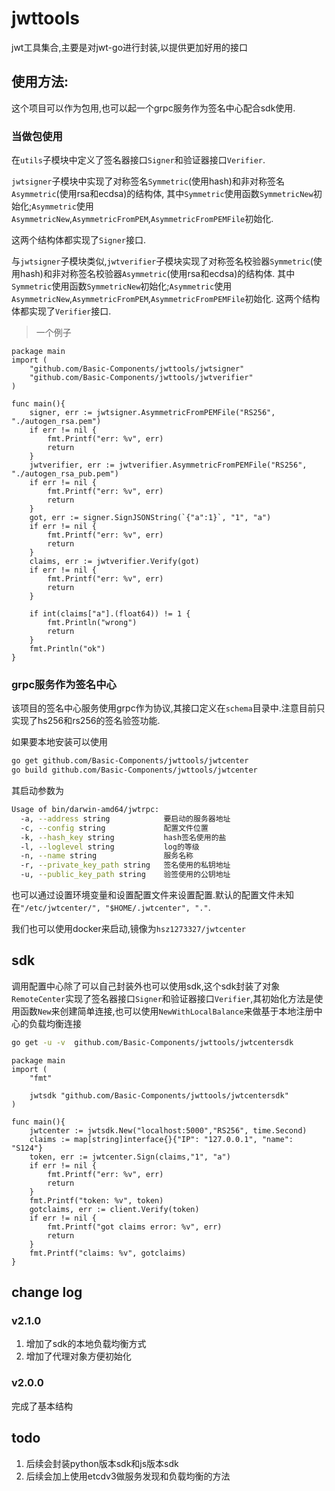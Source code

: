 # jwttools

jwt工具集合,主要是对jwt-go进行封装,以提供更加好用的接口

## 使用方法:

这个项目可以作为包用,也可以起一个grpc服务作为签名中心配合sdk使用.

### 当做包使用

在`utils`子模块中定义了签名器接口`Signer`和验证器接口`Verifier`.

`jwtsigner`子模块中实现了对称签名`Symmetric`(使用hash)和非对称签名`Asymmetric`(使用rsa和ecdsa)的结构体,
其中`Symmetric`使用函数`SymmetricNew`初始化;`Asymmetric`使用`AsymmetricNew`,`AsymmetricFromPEM`,`AsymmetricFromPEMFile`初始化.

这两个结构体都实现了`Signer`接口.

与`jwtsigner`子模块类似,`jwtverifier`子模块实现了对称签名校验器`Symmetric`(使用hash)和非对称签名校验器`Asymmetric`(使用rsa和ecdsa)的结构体.
其中`Symmetric`使用函数`SymmetricNew`初始化;`Asymmetric`使用`AsymmetricNew`,`AsymmetricFromPEM`,`AsymmetricFromPEMFile`初始化.
这两个结构体都实现了`Verifier`接口.

> 一个例子

```golang
package main
import (
	"github.com/Basic-Components/jwttools/jwtsigner"
	"github.com/Basic-Components/jwttools/jwtverifier"
)

func main(){
	signer, err := jwtsigner.AsymmetricFromPEMFile("RS256", "./autogen_rsa.pem")
	if err != nil {
		fmt.Printf("err: %v", err)
		return
	}
	jwtverifier, err := jwtverifier.AsymmetricFromPEMFile("RS256", "./autogen_rsa_pub.pem")
	if err != nil {
		fmt.Printf("err: %v", err)
		return
	}
	got, err := signer.SignJSONString(`{"a":1}`, "1", "a")
	if err != nil {
		fmt.Printf("err: %v", err)
		return
	}
	claims, err := jwtverifier.Verify(got)
	if err != nil {
		fmt.Printf("err: %v", err)
		return
	}

	if int(claims["a"].(float64)) != 1 {
		fmt.Println("wrong")
		return
	}
	fmt.Println("ok")
}

```

### grpc服务作为签名中心

该项目的签名中心服务使用grpc作为协议,其接口定义在`schema`目录中.注意目前只实现了hs256和rs256的签名验签功能.

如果要本地安装可以使用

```bash
go get github.com/Basic-Components/jwttools/jwtcenter
go build github.com/Basic-Components/jwttools/jwtcenter
```

其启动参数为

```bash
Usage of bin/darwin-amd64/jwtrpc:
  -a, --address string            要启动的服务器地址
  -c, --config string             配置文件位置
  -k, --hash_key string           hash签名使用的盐
  -l, --loglevel string           log的等级
  -n, --name string               服务名称
  -r, --private_key_path string   签名使用的私钥地址
  -u, --public_key_path string    验签使用的公钥地址
```

也可以通过设置环境变量和设置配置文件来设置配置.默认的配置文件未知在`"/etc/jwtcenter/", "$HOME/.jwtcenter", "."`.

我们也可以使用docker来启动,镜像为`hsz1273327/jwtcenter`

## sdk

调用配置中心除了可以自己封装外也可以使用sdk,这个sdk封装了对象`RemoteCenter`实现了签名器接口`Signer`和验证器接口`Verifier`,其初始化方法是使用函数`New`来创建简单连接,也可以使用`NewWithLocalBalance`来做基于本地注册中心的负载均衡连接

```bash
go get -u -v  github.com/Basic-Components/jwttools/jwtcentersdk
```

```golang
package main
import (
	"fmt"

	jwtsdk "github.com/Basic-Components/jwttools/jwtcentersdk"
)

func main(){
	jwtcenter := jwtsdk.New("localhost:5000","RS256", time.Second)
	claims := map[string]interface{}{"IP": "127.0.0.1", "name": "S124"}
	token, err := jwtcenter.Sign(claims,"1", "a")
	if err != nil {
		fmt.Printf("err: %v", err)
		return
	}
	fmt.Printf("token: %v", token)
	gotclaims, err := client.Verify(token)
	if err != nil {
		fmt.Printf("got claims error: %v", err)
		return
	}
    fmt.Printf("claims: %v", gotclaims)
}
```

## change log

### v2.1.0

1. 增加了sdk的本地负载均衡方式
2. 增加了代理对象方便初始化


### v2.0.0

完成了基本结构

## todo

1. 后续会封装python版本sdk和js版本sdk
2. 后续会加上使用etcdv3做服务发现和负载均衡的方法